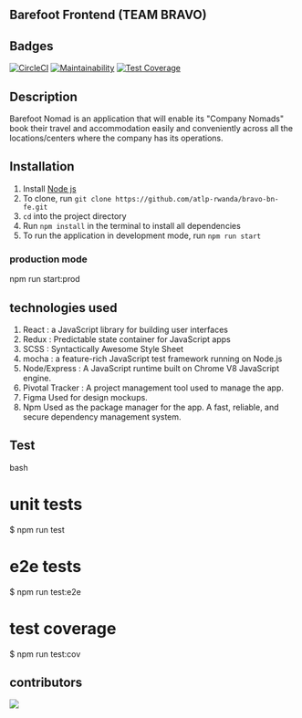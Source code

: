 ## Barefoot Frontend (TEAM BRAVO)

## Badges

[![CircleCI](https://dl.circleci.com/status-badge/img/gh/atlp-rwanda/bravo-bn-fe/tree/develop.svg?style=svg)](https://dl.circleci.com/status-badge/redirect/gh/atlp-rwanda/bravo-bn-fe/tree/develop)
[![Maintainability](https://api.codeclimate.com/v1/badges/11711f7444ef6ee2b8fa/maintainability)](https://codeclimate.com/github/atlp-rwanda/bravo-bn-fe/maintainability)
[![Test Coverage](https://api.codeclimate.com/v1/badges/11711f7444ef6ee2b8fa/test_coverage)](https://codeclimate.com/github/atlp-rwanda/bravo-bn-fe/test_coverage)

## Description

Barefoot Nomad is an application that will enable its "Company Nomads" book their travel and accommodation easily and conveniently across all the locations/centers where the company has its operations.
 
## Installation

1. Install [Node js]()
2. To clone, run `git clone https://github.com/atlp-rwanda/bravo-bn-fe.git`
3. `cd` into the project directory
4. Run `npm install` in the terminal to install all dependencies
5. To run the application in development mode, run `npm run start`<br />


### production mode
 npm run start:prod
 
 ## technologies used
1. React :  a JavaScript library for building user interfaces
2. Redux :  Predictable state container for JavaScript apps
3. SCSS :   Syntactically Awesome Style Sheet
4. mocha : a feature-rich JavaScript test framework running on Node.js 
5. Node/Express : A JavaScript runtime built on Chrome V8 JavaScript engine.
6. Pivotal Tracker : A project management tool used to manage the app.
7. Figma Used for design mockups.
8. Npm Used as the package manager for the app. A fast, reliable, and secure dependency management system.


## Test

bash
# unit tests
$ npm run test

# e2e tests
$ npm run test:e2e

# test coverage
$ npm run test:cov

## contributors
<a href="https://github.com/atlp-rwanda/bravo-bn-fe/graphs/contributors">
  <img src="https://contrib.rocks/image?repo=atlp-rwanda/bravo-bn-fe" />
</a>


